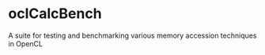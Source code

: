 oclCalcBench
============

A suite for testing and benchmarking various memory accession techniques in OpenCL